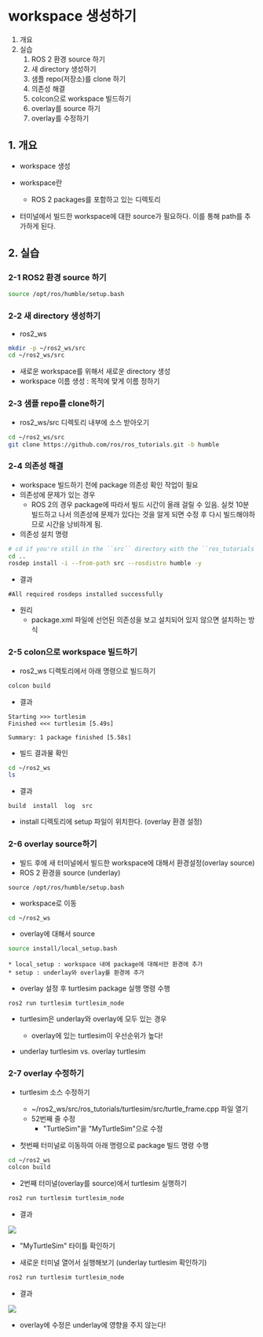 # workspace 생성하기
1. 개요
2. 실습
   1. ROS 2 환경 source 하기
   2. 새 directory 생성하기
   3. 샘플 repo(저장소)를 clone 하기
   4. 의존성 해결
   5. colcon으로 workspace 빌드하기
   6. overlay를 source 하기
   7. overlay를 수정하기

## 1. 개요
* workspace 생성
* workspace란
  * ROS 2 packages를 포함하고 있는 디렉토리

* 터미널에서 빌드한 workspace에 대한 source가 필요하다. 이를 통해 path를 추가하게 된다.

## 2. 실습
### 2-1 ROS2 환경 source 하기

```bash
source /opt/ros/humble/setup.bash
```
### 2-2 새 directory 생성하기
* ros2_ws
```bash
mkdir -p ~/ros2_ws/src
cd ~/ros2_ws/src
```
   * 새로운 workspace를 위해서 새로운 directory 생성
   * workspace 이름 생성 : 목적에 맞게 이름 정하기

### 2-3 샘플 repo를 clone하기
* ros2_ws/src 디렉토리 내부에 소스 받아오기
```bash
cd ~/ros2_ws/src
git clone https://github.com/ros/ros_tutorials.git -b humble
```

### 2-4 의존성 해결
* workspace 빌드하기 전에 package 의존성 확인 작업이 필요
* 의존성에 문제가 있는 경우
   * ROS 2의 경우 package에 따라서 빌드 시간이 올래 걸릴 수 있음. 실컷 10분 빌드하고 나서 의존성에 문제가 있다는 것을 알게 되면 수정 후 다시 빌드해야하므로 시간을 낭비하게 됨.
* 의존성 설치 명령
```bash
# cd if you're still in the ``src`` directory with the ``ros_tutorials`` clone
cd ..
rosdep install -i --from-path src --rosdistro humble -y
```

* 결과
```
#All required rosdeps installed successfully
```

* 원리
  * package.xml 파일에 선언된 의존성을 보고 설치되어 있지 않으면 설치하는 방식


### 2-5 colon으로 workspace 빌드하기
* ros2_ws 디렉토리에서 아래 명령으로 빌드하기
```bash
colcon build
```

* 결과
```
Starting >>> turtlesim
Finished <<< turtlesim [5.49s]

Summary: 1 package finished [5.58s]
```

* 빌드 결과물 확인
```bash
cd ~/ros2_ws
ls
```

* 결과
```
build  install  log  src
```
   * install 디렉토리에 setup 파일이 위치한다. (overlay 환경 설정)

### 2-6 overlay source하기
* 빌드 후에 새 터미널에서 빌드한 workspace에 대해서 환경설정(overlay source)
* ROS 2 환경을 source (underlay)
```
source /opt/ros/humble/setup.bash
```

* workspace로 이동
```bash
cd ~/ros2_ws
```

* overlay에 대해서 source
```bash
source install/local_setup.bash
```

    * local_setup : workspace 내에 package에 대해서만 환경에 추가
    * setup : underlay와 overlay를 환경에 추가

* overlay 설정 후 turtlesim package 실행 명령 수행
```
ros2 run turtlesim turtlesim_node
```
* turtlesim은 underlay와 overlay에 모두 있는 경우
   * overlay에 있는 turtlesim이 우선순위가 높다!

* underlay turtlesim vs. overlay turtlesim

### 2-7 overlay 수정하기
* turtlesim 소스 수정하기
   * ~/ros2_ws/src/ros_tutorials/turtlesim/src/turtle_frame.cpp 파일 열기
   * 52번째 줄 수정
      * "TurtleSim"을 "MyTurtleSim"으로 수정

* 첫번째 터미널로 이동하여 아래 명령으로 package 빌드 명령 수행
```bash
cd ~/ros2_ws
colcon build
```

* 2번째 터미널(overlay를 source)에서 turtlesim 실행하기
```bash
ros2 run turtlesim turtlesim_node
```

* 결과

![](https://docs.ros.org/en/humble/_images/overlay.png)

   * "MyTurtleSim" 타이틀 확인하기

* 새로운 터미널 열어서 실행해보기 (underlay turtlesim 확인하기)
```bash
ros2 run turtlesim turtlesim_node
```

* 결과

![](https://docs.ros.org/en/humble/_images/underlay.png)

   * overlay에 수정은 underlay에 영향을 주지 않는다!
